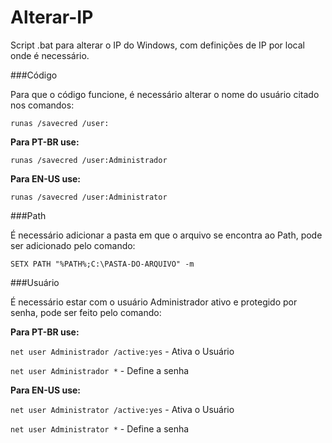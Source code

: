 # Alterar-IP
Script .bat para alterar o IP do Windows, com definições de IP por local onde é necessário.

###Código

Para que o código funcione, é necessário alterar o nome do usuário citado nos comandos:

`runas /savecred /user:`

**Para PT-BR use:**

`runas /savecred /user:Administrador`

**Para EN-US use:**

`runas /savecred /user:Administrator`

###Path

É necessário adicionar a pasta em que o arquivo se encontra ao Path, pode ser adicionado pelo comando:

`SETX PATH "%PATH%;C:\PASTA-DO-ARQUIVO" -m`

###Usuário

É necessário estar com o usuário Administrador ativo e protegido por senha, pode ser feito pelo comando:

**Para PT-BR use:**

`net user Administrador /active:yes` - Ativa o Usuário

`net user Administrador *` - Define a senha

**Para EN-US use:**

`net user Administrator /active:yes` - Ativa o Usuário

`net user Administrator *` - Define a senha
